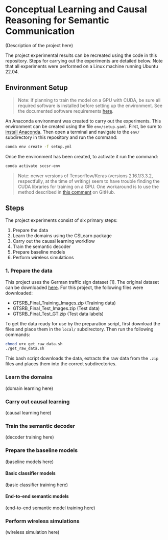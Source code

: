 # Conceptual Learning and Causal Reasoning for Semantic Communication

(Description of the project here)

The project experimental results can be recreated using the code in this repository. Steps for carrying out the experiments are detailed below. Note that all experiments were performed on a Linux machine running Ubuntu 22.04.

## Environment Setup

> Note: if planning to train the model on a GPU with CUDA, be sure all required software is installed before setting up the environment. See the documented software requirements [here](https://www.tensorflow.org/install/pip#software_requirements).

An Anaconda environment was created to carry out the experiments. This environment can be created using the file `env/setup.yaml`. First, be sure to [install Anaconda](https://docs.anaconda.com/anaconda/install/). Then open a terminal and navigate to the `env/` subdirectory in this repository and run the command:

```bash
conda env create -f setup.yml
```

Once the environment has been created, to activate it run the command:

```bash
conda activate sccsr-env
```

> Note: newer versions of Tensorflow/Keras (versions 2.16.1/3.3.2, respectfully, at the time of writing) seem to have trouble finding the CUDA libraries for training on a GPU. One workaround is to use the method described in [this comment](https://github.com/tensorflow/tensorflow/issues/63362#issuecomment-1988630226) on GitHub.

## Steps

The project experiments consist of six primary steps:

1. Prepare the data
2. Learn the domains using the CSLearn package
3. Carry out the causal learning workflow
4. Train the semantic decoder
5. Prepare baseline models
6. Perform wireless simulations

### 1. Prepare the data

This project uses the German traffic sign dataset [1]. The original dataset can be downloaded [here](https://sid.erda.dk/public/archives/daaeac0d7ce1152aea9b61d9f1e19370/published-archive.html). For this project, the following files were downloaded:

- GTSRB_Final_Training_Images.zip (Training data)
- GTSRB_Final_Test_Images.zip (Test data)
- GTSRB_Final_Test_GT.zip (Test data labels)

To get the data ready for use by the preparation script, first download the files and place them in the `local/` subdirectory. Then run the following commands:

```bash
chmod u+x get_raw_data.sh
./get_raw_data.sh
```

This bash script downloads the data, extracts the raw data from the `.zip` files and places them into the correct subdirectories.

### Learn the domains

(domain learning here)

### Carry out causal learning

(causal learning here)

### Train the semantic decoder

(decoder training here)

### Prepare the baseline models

(baseline models here)

#### Basic classifier models

(basic classifier training here)

#### End-to-end semantic models

(end-to-end semantic model training here)

### Perform wireless simulations

(wireless simulation here)
